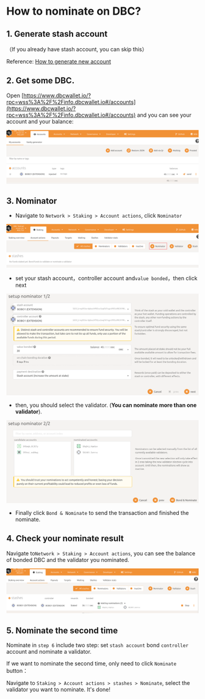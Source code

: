 # How to nominate on DBC?

## 1. Generate stash account

（If you already have stash account, you can skip this）

Reference: [How to generate new account](generate-new-account.md)

## 2. Get some DBC.

Open [https://www.dbcwallet.io/?rpc=wss%3A%2F%2Finfo.dbcwallet.io#/accounts](https://www.dbcwallet.io/?rpc=wss%3A%2F%2Finfo.dbcwallet.io#/accounts) and you can see your account and your balance:

![](./assets/staking_dbc_and_voting.assets/image-20210122210826588.png)

## 3. Nominator

- Navigate to `Network > Staking > Account actions`, click `Nominator`

![](./assets/staking_dbc_and_voting.assets/image-20210122210945889.png)

- set your stash account，controller account and`value bonded`，then click next

![](./assets/staking_dbc_and_voting.assets/image-20210122211057762.png)

- then, you should select the validator. (**You can nominate more than one validator**).

![](./assets/staking_dbc_and_voting.assets/image-20210122211203371.png)

- Finally click `Bond & Nominate` to send the transaction and finished the nominate.

## 4. Check your nominate result

Navigate to`Network > Staking > Account actions`, you can see the balance of bonded DBC and the validator you nominated.

![](./assets/staking_dbc_and_voting.assets/image-20210122211537605.png)

## 5. Nominate the second time

Nominate in `step 6` include two step: set `stash account` bond `controller` account and nominate a validator.

If we want to nominate the second time, only need to click `Nominate` button：

Navigate to `Staking > Account actions > stashes > Nominate`, select the validator you want to nominate. It's done!
